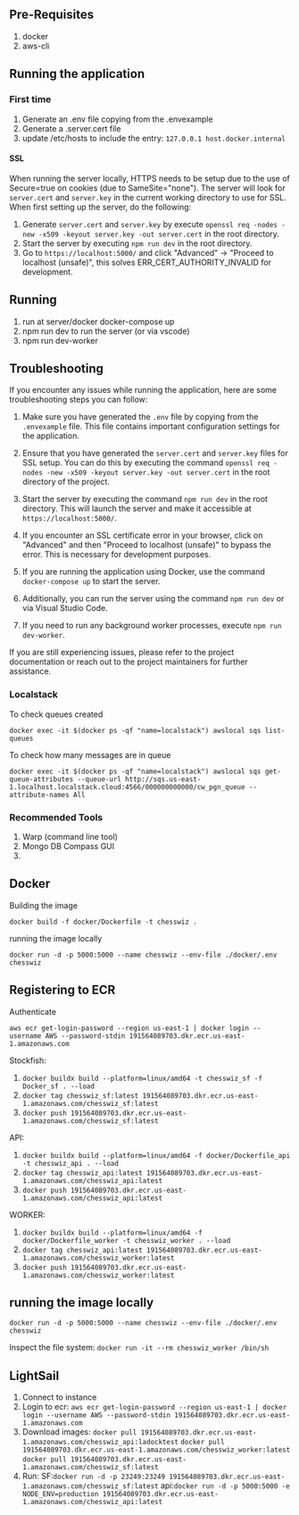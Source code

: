 ## Pre-Requisites

1. docker
2. aws-cli

## Running the application

### First time
1. Generate an .env file copying from the .envexample
2. Generate a .server.cert file
3. update /etc/hosts to include the entry:
`127.0.0.1 host.docker.internal` 

#### SSL

When running the server locally, HTTPS needs to be setup due to the use of Secure=true on cookies (due to SameSite="none"). The server will look for `server.cert` and `server.key` in the current working directory to use for SSL. When first setting up the server, do the following:

1. Generate `server.cert` and `server.key` by execute `openssl req -nodes -new -x509 -keyout server.key -out server.cert` in the root directory.
2. Start the server by executing `npm run dev` in the root directory.
3. Go to `https://localhost:5000/` and click "Advanced" -> "Proceed to localhost (unsafe)", this solves ERR_CERT_AUTHORITY_INVALID for development.

## Running

1. run at server/docker docker-compose up
2. npm run dev to run the server (or via vscode)
3. npm run dev-worker

## Troubleshooting

If you encounter any issues while running the application, here are some troubleshooting steps you can follow:

1. Make sure you have generated the `.env` file by copying from the `.envexample` file. This file contains important configuration settings for the application.

2. Ensure that you have generated the `server.cert` and `server.key` files for SSL setup. You can do this by executing the command `openssl req -nodes -new -x509 -keyout server.key -out server.cert` in the root directory of the project.

3. Start the server by executing the command `npm run dev` in the root directory. This will launch the server and make it accessible at `https://localhost:5000/`.

4. If you encounter an SSL certificate error in your browser, click on "Advanced" and then "Proceed to localhost (unsafe)" to bypass the error. This is necessary for development purposes.

5. If you are running the application using Docker, use the command `docker-compose up` to start the server.

6. Additionally, you can run the server using the command `npm run dev` or via Visual Studio Code.

7. If you need to run any background worker processes, execute `npm run dev-worker`.

If you are still experiencing issues, please refer to the project documentation or reach out to the project maintainers for further assistance.

### Localstack
To check queues created
```
docker exec -it $(docker ps -qf "name=localstack") awslocal sqs list-queues
```
To check how many messages are in queue
```
docker exec -it $(docker ps -qf "name=localstack") awslocal sqs get-queue-attributes --queue-url http://sqs.us-east-1.localhost.localstack.cloud:4566/000000000000/cw_pgn_queue --attribute-names All
```


### Recommended Tools

1. Warp (command line tool)
2. Mongo DB Compass GUI
3.


## Docker

Building the image
```
docker build -f docker/Dockerfile -t chesswiz . 
```

running the image locally

```
docker run -d -p 5000:5000 --name chesswiz --env-file ./docker/.env chesswiz
```

## Registering to ECR

Authenticate

```aws ecr get-login-password --region us-east-1 | docker login --username AWS --password-stdin 191564089703.dkr.ecr.us-east-1.amazonaws.com```

Stockfish:

1. `docker buildx build --platform=linux/amd64 -t chesswiz_sf -f Docker_sf . --load`
2. `docker tag chesswiz_sf:latest 191564089703.dkr.ecr.us-east-1.amazonaws.com/chesswiz_sf:latest`
3. `docker push 191564089703.dkr.ecr.us-east-1.amazonaws.com/chesswiz_sf:latest`

API:

1. `docker buildx build --platform=linux/amd64 -f docker/Dockerfile_api -t chesswiz_api . --load`
2. `docker tag chesswiz_api:latest 191564089703.dkr.ecr.us-east-1.amazonaws.com/chesswiz_api:latest`
3. `docker push 191564089703.dkr.ecr.us-east-1.amazonaws.com/chesswiz_api:latest`

WORKER:

1. `docker buildx build --platform=linux/amd64 -f docker/Dockerfile_worker -t chesswiz_worker . --load`
2. `docker tag chesswiz_api:latest 191564089703.dkr.ecr.us-east-1.amazonaws.com/chesswiz_worker:latest`
3. `docker push 191564089703.dkr.ecr.us-east-1.amazonaws.com/chesswiz_worker:latest`


## running the image locally

```
docker run -d -p 5000:5000 --name chesswiz --env-file ./docker/.env chesswiz
```

Inspect the file system: `docker run -it --rm chesswiz_worker /bin/sh`


## LightSail

1. Connect to instance
2. Login to ecr: ```aws ecr get-login-password --region us-east-1 | docker login --username AWS --password-stdin 191564089703.dkr.ecr.us-east-1.amazonaws.com```
3. Download images:
`docker pull 191564089703.dkr.ecr.us-east-1.amazonaws.com/chesswiz_api:ladocktest`
`docker pull 191564089703.dkr.ecr.us-east-1.amazonaws.com/chesswiz_worker:latest`
`docker pull 191564089703.dkr.ecr.us-east-1.amazonaws.com/chesswiz_sf:latest`
4. Run:
SF:`docker run -d -p 23249:23249 191564089703.dkr.ecr.us-east-1.amazonaws.com/chesswiz_sf:latest`
api:`docker run -d -p 5000:5000 -e NODE_ENV=production 191564089703.dkr.ecr.us-east-1.amazonaws.com/chesswiz_api:latest`
